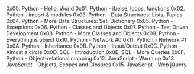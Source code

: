 0x00. Python - Hello, World
0x01. Python - if/else, loops, functions
0x02. Python - import & modules
0x03. Python - Data Structures: Lists, Tuples
0x04. Python - More Data Structures: Set, Dictionary
0x05. Python - Exceptions
0x06. Python - Classes and Objects
0x07. Python - Test Driven Development
0x08. Python - More Classes and Objects
0x09. Python - Everything is object
0x10. Python - Network #0
0x11. Python - Network #1
0x0A. Python - Inheritance
0x0B. Python - Input/Output
0x0C. Python - Almost a circle
0x0D. SQL - Introduction
0x0E. SQL - More Queries
0x0F. Python - Object-relational mapping
0x12. JavaScript - Warm up
0x13. JavaScript - Objects, Scopes and Closures
0x15. JavaScript - Web jQuery